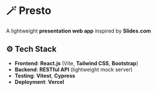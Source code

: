 # 🪄 Presto  

A lightweight **presentation web app** inspired by **Slides.com**

## ⚙️ Tech Stack
- **Frontend**: **React.js** (Vite, **Tailwind CSS**, **Bootstrap**)  
- **Backend**: **RESTful API** (lightweight mock server)  
- **Testing**: **Vitest**, **Cypress**  
- **Deployment**: **Vercel**  
